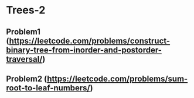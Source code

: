 # Trees-2

## Problem1 (https://leetcode.com/problems/construct-binary-tree-from-inorder-and-postorder-traversal/)
## Problem2 (https://leetcode.com/problems/sum-root-to-leaf-numbers/)
   
